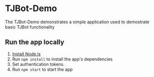 # TJBot-Demo

The TJBot-Demo demonstrates a simple application used to demostrate basic TJBot functionality

## Run the app locally

1. [Install Node.js][]
2. Run `npm install` to install the app's dependencies
3. Set authentication tokens.
4. Run `npm start` to start the app

[Install Node.js]: https://nodejs.org/en/download/
